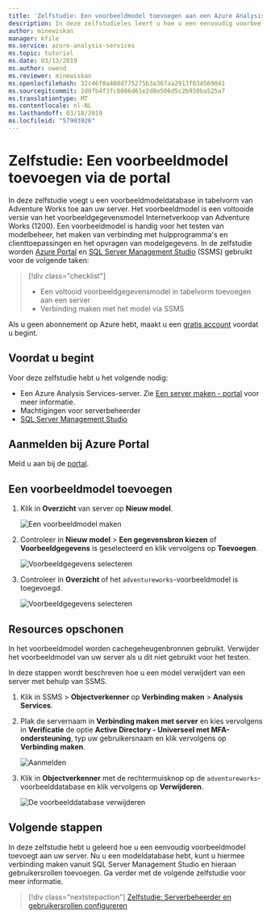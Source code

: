 ```yaml
---
title: 'Zelfstudie: Een voorbeeldmodel toevoegen aan een Azure Analysis Services-server | Microsoft Docs'
description: In deze zelfstudieles leert u hoe u een eenvoudig voorbeeldmodel toevoegt in Azure Analysis Services.
author: minewiskan
manager: kfile
ms.service: azure-analysis-services
ms.topic: tutorial
ms.date: 03/13/2019
ms.author: owend
ms.reviewer: minewiskan
ms.openlocfilehash: 32c46f0a488d775275b3a367aa2913f034569041
ms.sourcegitcommit: 2d0fb4f3fc8086d61e2d8e506d5c2b930ba525a7
ms.translationtype: MT
ms.contentlocale: nl-NL
ms.lasthandoff: 03/18/2019
ms.locfileid: "57903926"
---
```

# <a name="tutorial-add-a-sample-model-from-the-portal"></a>Zelfstudie: Een voorbeeldmodel toevoegen via de portal

In deze zelfstudie voegt u een voorbeeldmodeldatabase in tabelvorm van Adventure Works toe aan uw server. Het voorbeeldmodel is een voltooide versie van het voorbeeldgegevensmodel Internetverkoop van Adventure Works (1200). Een voorbeeldmodel is handig voor het testen van modelbeheer, het maken van verbinding met hulpprogramma's en clienttoepassingen en het opvragen van modelgegevens. In de zelfstudie worden [Azure Portal](https://portal.azure.com) en [SQL Server Management Studio](/sql/ssms/download-sql-server-management-studio-ssms) (SSMS) gebruikt voor de volgende taken: 

> [!div class="checklist"]
> * Een voltooid voorbeeldgegevensmodel in tabelvorm toevoegen aan een server 
> * Verbinding maken met het model via SSMS

Als u geen abonnement op Azure hebt, maakt u een [gratis account](https://azure.microsoft.com/free/) voordat u begint.

## <a name="before-you-begin"></a>Voordat u begint

Voor deze zelfstudie hebt u het volgende nodig:

- Een Azure Analysis Services-server. Zie [Een server maken - portal](analysis-services-create-server.md) voor meer informatie.
- Machtigingen voor serverbeheerder
- [SQL Server Management Studio](https://docs.microsoft.com/sql/ssms/download-sql-server-management-studio-ssms)


## <a name="sign-in-to-the-azure-portal"></a>Aanmelden bij Azure Portal

Meld u aan bij de [portal](https://portal.azure.com/).

## <a name="add-a-sample-model"></a>Een voorbeeldmodel toevoegen

1. Klik in **Overzicht** van server op **Nieuw model**.

    ![Een voorbeeldmodel maken](./media/analysis-services-create-sample-model/aas-create-sample-new-model.png)

2. Controleer in **Nieuw model** > **Een gegevensbron kiezen** of **Voorbeeldgegevens** is geselecteerd en klik vervolgens op **Toevoegen**.

    ![Voorbeeldgegevens selecteren](./media/analysis-services-create-sample-model/aas-create-sample-data.png)

3. Controleer in **Overzicht** of het `adventureworks`-voorbeeldmodel is toegevoegd.

    ![Voorbeeldgegevens selecteren](./media/analysis-services-create-sample-model/aas-create-sample-verify.png)


## <a name="clean-up-resources"></a>Resources opschonen

In het voorbeeldmodel worden cachegeheugenbronnen gebruikt. Verwijder het voorbeeldmodel van uw server als u dit niet gebruikt voor het testen.

In deze stappen wordt beschreven hoe u een model verwijdert van een server met behulp van SSMS.

1. Klik in SSMS > **Objectverkenner** op **Verbinding maken** > **Analysis Services**.

2. Plak de servernaam in **Verbinding maken met server** en kies vervolgens in **Verificatie** de optie **Active Directory - Universeel met MFA-ondersteuning**, typ uw gebruikersnaam en klik vervolgens op **Verbinding maken**.

    ![Aanmelden](./media/analysis-services-create-sample-model/aas-create-sample-cleanup-signin.png)

3. Klik in **Objectverkenner** met de rechtermuisknop op de `adventureworks`-voorbeelddatabase en klik vervolgens op **Verwijderen**.

    ![De voorbeelddatabase verwijderen](./media/analysis-services-create-sample-model/aas-create-sample-cleanup-delete.png)

## <a name="next-steps"></a>Volgende stappen 

In deze zelfstudie hebt u geleerd hoe u een eenvoudig voorbeeldmodel toevoegt aan uw server. Nu u een modeldatabase hebt, kunt u hiermee verbinding maken vanuit SQL Server Management Studio en hieraan gebruikersrollen toevoegen. Ga verder met de volgende zelfstudie voor meer informatie.

> [!div class="nextstepaction"]
> [Zelfstudie: Serverbeheerder en gebruikersrollen configureren](analysis-services-database-users.md)


